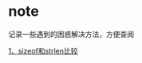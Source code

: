 # note
记录一些遇到的困惑解决方法，方便查阅

[1、sizeof和strlen比较](https://github.com/dhmaodou/note/blob/master/doc/sizeof%E5%92%8Cstrlen%E6%AF%94%E8%BE%83.md)


